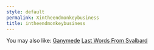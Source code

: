```yaml
---
style: default
permalink: Xintheendmonkeybusiness
title: intheendmonkeybusiness
---
```

You may also like:
[Ganymede](http://scp-wiki.net/ganymede)
[Last Words From Svalbard](http://scp-wiki.net/last-words-from-svalbard)